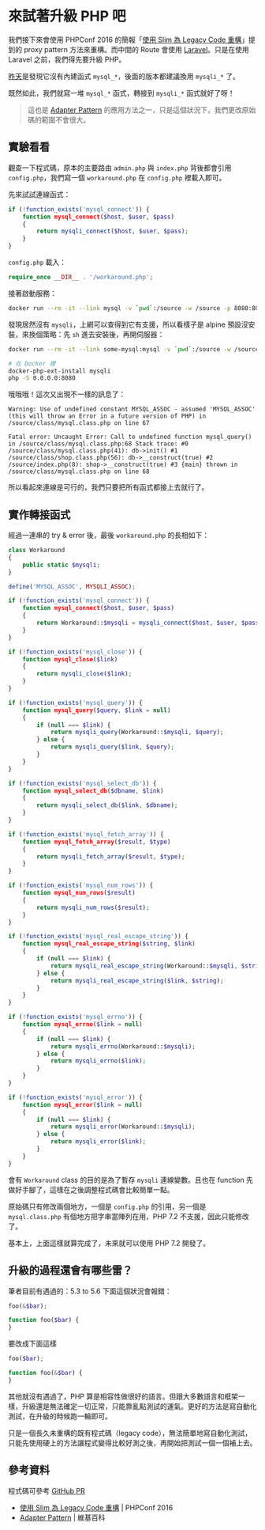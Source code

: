 # 來試著升級 PHP 吧

我們接下來會使用 PHPConf 2016 的簡報「[使用 Slim 為 Legacy Code 重構][]」提到的 proxy pattern 方法來重構。而中間的 Route 會使用 [Laravel][]。只是在使用 Laravel 之前，我們得先要升級 PHP。

[昨天][Day 14]是發現它沒有內建函式 `mysql_*`，後面的版本都建議換用 `mysqli_*` 了。

既然如此，我們就寫一堆 `mysql_*` 函式，轉接到 `mysqli_*` 函式就好了呀！

> 這也是 [Adapter Pattern][] 的應用方法之一，只是這個狀況下，我們更改原始碼的範圍不會很大。

## 實驗看看

觀查一下程式碼，原本的主要路由 `admin.php` 與 `index.php` 背後都會引用 `config.php`，我們寫一個 `workaround.php` 在 `config.php` 裡載入即可。

先來試試連線函式：

```php
if (!function_exists('mysql_connect')) {
    function mysql_connect($host, $user, $pass)
    {
        return mysqli_connect($host, $user, $pass);
    }
}
```

`config.php` 載入：

```php
require_once __DIR__ . '/workaround.php';
```

接著啟動服務：

```bash
docker run --rm -it --link mysql -v `pwd`:/source -w /source -p 8080:8080 php:7.2-alpine php -S 0.0.0.0:8080
```

發現居然沒有 `mysqli`，上網可以查得到它有支援，所以看樣子是 alpine 預設沒安裝，來換個策略：先 `sh` 進去安裝後，再開伺服器：

```bash
docker run --rm -it --link some-mysql:mysql -v `pwd`:/source -w /source -p 8080:8080 php:7.2-alpine sh

# 在 Docker 裡
docker-php-ext-install mysqli
php -S 0.0.0.0:8080
```

哦哦哦！這次又出現不一樣的訊息了：

```
Warning: Use of undefined constant MYSQL_ASSOC - assumed 'MYSQL_ASSOC' (this will throw an Error in a future version of PHP) in /source/class/mysql.class.php on line 67

Fatal error: Uncaught Error: Call to undefined function mysql_query() in /source/class/mysql.class.php:68 Stack trace: #0 /source/class/mysql.class.php(41): db->init() #1 /source/class/shop.class.php(56): db->__construct(true) #2 /source/index.php(8): shop->__construct(true) #3 {main} thrown in /source/class/mysql.class.php on line 68
```

所以看起來連線是可行的，我們只要把所有函式都接上去就行了。

## 實作轉接函式

經過一連串的 try & error 後，最後 `workaround.php` 的長相如下：

```php
class Workaround
{
    public static $mysqli;
}

define('MYSQL_ASSOC', MYSQLI_ASSOC);

if (!function_exists('mysql_connect')) {
    function mysql_connect($host, $user, $pass)
    {
        return Workaround::$mysqli = mysqli_connect($host, $user, $pass);
    }
}

if (!function_exists('mysql_close')) {
    function mysql_close($link)
    {
        return mysqli_close($link);
    }
}

if (!function_exists('mysql_query')) {
    function mysql_query($query, $link = null)
    {
        if (null === $link) {
            return mysqli_query(Workaround::$mysqli, $query);
        } else {
            return mysqli_query($link, $query);
        }
    }
}

if (!function_exists('mysql_select_db')) {
    function mysql_select_db($dbname, $link)
    {
        return mysqli_select_db($link, $dbname);
    }
}

if (!function_exists('mysql_fetch_array')) {
    function mysql_fetch_array($result, $type)
    {
        return mysqli_fetch_array($result, $type);
    }
}

if (!function_exists('mysql_num_rows')) {
    function mysql_num_rows($result)
    {
        return mysqli_num_rows($result);
    }
}

if (!function_exists('mysql_real_escape_string')) {
    function mysql_real_escape_string($string, $link)
    {
        if (null === $link) {
            return mysqli_real_escape_string(Workaround::$mysqli, $string);
        } else {
            return mysqli_real_escape_string($link, $string);
        }
    }
}

if (!function_exists('mysql_errno')) {
    function mysql_errno($link = null)
    {
        if (null === $link) {
            return mysqli_errno(Workaround::$mysqli);
        } else {
            return mysqli_errno($link);
        }
    }
}

if (!function_exists('mysql_error')) {
    function mysql_error($link = null)
    {
        if (null === $link) {
            return mysqli_error(Workaround::$mysqli);
        } else {
            return mysqli_error($link);
        }
    }
}
```

會有 `Workaround` class 的目的是為了暫存 `mysqli` 連線變數。且也在 function 先做好手腳了，這樣在之後調整程式碼會比較簡單一點。

原始碼只有修改兩個地方，一個是 `config.php` 的引用，另一個是 `mysql.class.php` 有個地方把字串當陣列在用，PHP 7.2 不支援，因此只能修改了。

基本上，上面這樣就算完成了，未來就可以使用 PHP 7.2 開發了。

## 升級的過程還會有哪些雷？

筆者目前有遇過的：5.3 to 5.6 下面這個狀況會報錯：

```php
foo(&$bar);

function foo($bar) {
}
```

要改成下面這樣

```php
foo($bar);

function foo(&$bar) {
}
```

其他就沒有遇過了，PHP 算是相容性做很好的語言。但跟大多數語言和框架一樣，升級還是無法確定一切正常，只能靠亂點測試的運氣。更好的方法是寫自動化測試，在升級的時候跑一輪即可。

只是一個長久未重構的既有程式碼（legacy code），無法簡單地寫自動化測試，只能先使用硬上的方法讓程式變得比較好測之後，再開始把測試一個一個補上去。

## 參考資料

程式碼可參考 [GitHub PR](https://github.com/MilesChou/book-refactoring-30-days/pull/2/files)

* [使用 Slim 為 Legacy Code 重構][] | PHPConf 2016
* [Adapter Pattern][] | 維基百科

[Adapter Pattern]: https://en.wikipedia.org/wiki/Adapter_pattern
[Laravel]: https://laravel.com/
[使用 Slim 為 Legacy Code 重構]: https://docs.google.com/presentation/d/1k8YKDHQb6cO_zOWdo0JW3-JP7Z5TjTSl9h_n1ItYMp4/edit

[Day 14]: day14.md

